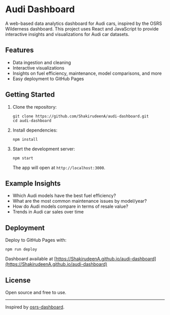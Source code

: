 # Audi Dashboard

A web-based data analytics dashboard for Audi cars, inspired by the OSRS Wilderness dashboard. This project uses React and JavaScript to provide interactive insights and visualizations for Audi car datasets.

## Features
- Data ingestion and cleaning
- Interactive visualizations
- Insights on fuel efficiency, maintenance, model comparisons, and more
- Easy deployment to GitHub Pages

## Getting Started
1. Clone the repository:
   ```
   git clone https://github.com/ShakirudeenA/audi-dashboard.git
   cd audi-dashboard
   ```
2. Install dependencies:
   ```
   npm install
   ```
3. Start the development server:
   ```
   npm start
   ```
   The app will open at `http://localhost:3000`.

## Example Insights
- Which Audi models have the best fuel efficiency?
- What are the most common maintenance issues by model/year?
- How do Audi models compare in terms of resale value?
- Trends in Audi car sales over time

## Deployment
Deploy to GitHub Pages with:
```
npm run deploy
```
Dashboard available at [https://ShakirudeenA.github.io/audi-dashboard](https://ShakirudeenA.github.io/audi-dashboard)

## License
Open source and free to use.

---
Inspired by [osrs-dashboard](https://github.com/ShakirudeenA/osrs-dashboard).
